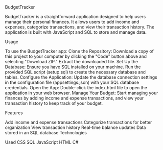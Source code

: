 BudgetTracker

BudgetTracker is a straightforward application designed to help users manage their personal finances. It allows users to add income and expenses, categorize transactions, and view their transaction history. The application is built with JavaScript and SQL to store and manage data.

Usage 

To use the BudgetTracker app:
Clone the Repository: Download a copy of this project to your computer by clicking the "Code" button above and selecting "Download ZIP." Extract the downloaded file.
Set Up the Database:
Ensure you have SQL installed on your machine. Run the provided SQL script (setup.sql) to create the necessary database and tables. Configure the Application:
Update the database connection settings in the configuration file (appsettings.json) with your SQL database credentials. Open the App: Double-click the index.html file to open the application in your web browser.
Manage Your Budget: Start managing your finances by adding income and expense transactions, and view your transaction history to keep track of your budget.

Features 

Add income and expense transactions 
Categorize transactions for better organization 
View transaction history 
Real-time balance updates 
Data stored in an SQL database 
Technologies 

Used 
CSS 
SQL
JavaScript 
HTML 
C#
